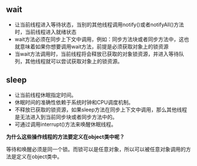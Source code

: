 ## wait

* 让当前线程进入等待状态，当别的其他线程调用notify\(\)或者notifyAll\(\)方法时，当前线程进入就绪状态
* wait方法必须在同步上下文中调用，例如：同步方法块或者同步方法中，这也就意味着如果你想要调用wait方法，前提是必须获取对象上的锁资源
* 当wait方法调用时，当前线程将会释放已获取的对象锁资源，并进入等待队列，其他线程就可以尝试获取对象上的锁资源。

## sleep

* 让当前线程休眠指定时间。
* 休眠时间的准确性依赖于系统时钟和CPU调度机制。
* 不释放已获取的锁资源，如果sleep方法在同步上下文中调用，那么其他线程是无法进入到当前同步块或者同步方法中的。
* 可通过调用interrupt\(\)方法来唤醒休眠线程。



**为什么这些操作线程的方法要定义在object类中呢？**

等待和唤醒必须是同一个锁。而锁可以是任意对象，所以可以被任意对象调用的方法是定义在object类中。



